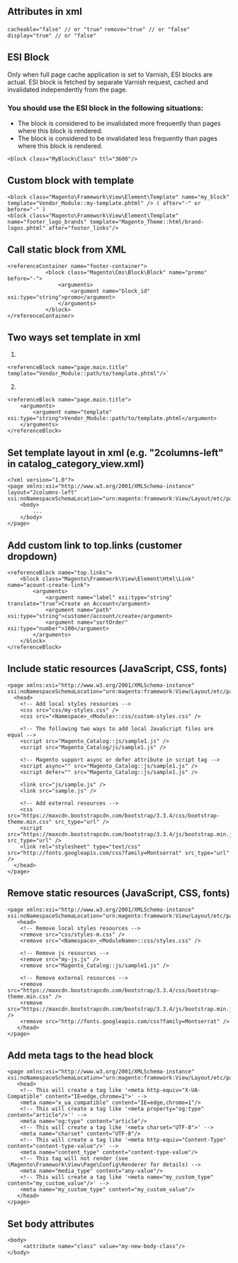 ## Attributes in xml
` cacheable="false" // or "true" `
` remove="true" // or "false" `
` display="true" // or "false" `

## ESI Block
Only when full page cache application is set to Varnish, ESI blocks are actual. ESI block is fetched by separate Varnish request, cached and invalidated independently from the page.

### You should use the ESI block in the following situations:
- The block is considered to be invalidated more frequently than pages where this block is rendered.
- The block is considered to be invalidated less frequently than pages where this block is rendered.

```
<block class="MyBlock\Class" ttl="3600"/>
```

## Custom block with template
```
<block class="Magento\Framework\View\Element\Template" name="my_block" template="Vendor_Module::my-template.phtml" /> ( after="-" or before="-" )
<block class="Magento\Framework\View\Element\Template" name="footer_logo_brands" template="Magento_Theme::html/brand-logos.phtml" after="footer_links"/> 
```

## Call static block from XML
```
<referenceContainer name="footer-container">
            <block class="Magento\Cms\Block\Block" name="promo" before="-">
                <arguments>
                    <argument name="block_id" xsi:type="string">promo</argument>
                </arguments>
            </block>
</referenceContainer>
```

## Two ways set template in xml
1)
```
<referenceBlock name="page.main.title" template="Vendor_Module::path/to/template.phtml"/>`
```
2)
```
<referenceBlock name="page.main.title">
	<arguments>
		<argument name="template" xsi:type="string">Vendor_Module::path/to/template.phtml</argument>
	</arguments>
</referenceBlock>
```

## Set template layout in xml (e.g. "2columns-left" in catalog_category_view.xml)
```
<?xml version="1.0"?>
<page xmlns:xsi="http://www.w3.org/2001/XMLSchema-instance" layout="2columns-left" xsi:noNamespaceSchemaLocation="urn:magento:framework:View/Layout/etc/page_configuration.xsd">
    <body>
        ...
    </body>
</page>
```

## Add custom link to top.links (customer dropdown)
```
<referenceBlock name="top.links">
    <block class="Magento\Framework\View\Element\Html\Link" name="acount-create-link">
        <arguments>
            <argument name="label" xsi:type="string" translate="true">Create an Account</argument>
            <argument name="path" xsi:type="string">customer/account/create</argument>
            <argument name="sortOrder" xsi:type="number">100</argument>
        </arguments>
    </block>
</referenceBlock>
```

## Include static resources (JavaScript, CSS, fonts)
```
<page xmlns:xsi="http://www.w3.org/2001/XMLSchema-instance" xsi:noNamespaceSchemaLocation="urn:magento:framework:View/Layout/etc/page_configuration.xsd">
  <head>
    <!-- Add local styles resources -->
    <css src="css/my-styles.css" />
    <css src="<Namespace>_<Module>::css/custom-styles.css" />

    <!-- The following two ways to add local JavaScript files are equal -->
    <script src="Magento_Catalog::js/sample1.js" />
    <script src="Magento_Catalog/js/sample1.js" />

    <!-- Magento support async or defer attribute in script tag -->
    <script async="" src="Magento_Catalog::js/sample1.js" />
    <script defer="" src="Magento_Catalog::js/sample1.js" />

    <link src="js/sample.js" />
    <link src="sample.js" />

    <!-- Add external resources -->
    <css src="https://maxcdn.bootstrapcdn.com/bootstrap/3.3.4/css/bootstrap-theme.min.css" src_type="url" />
    <script src="https://maxcdn.bootstrapcdn.com/bootstrap/3.3.4/js/bootstrap.min.js" src_type="url" />
    <link rel="stylesheet" type="text/css" src="http://fonts.googleapis.com/css?family=Montserrat" src_type="url" />
  </head>
</page>
```

## Remove static resources (JavaScript, CSS, fonts)
```
<page xmlns:xsi="http://www.w3.org/2001/XMLSchema-instance" xsi:noNamespaceSchemaLocation="urn:magento:framework:View/Layout/etc/page_configuration.xsd">
   <head>
    <!-- Remove local styles resources -->
    <remove src="css/styles-m.css" />
    <remove src="<Namespace>_<ModuleName>::css/styles.css" />

    <!-- Remove js resources -->
    <remove src="my-js.js" />
    <remove src="Magento_Catalog::js/sample1.js" />

    <!-- Remove external resources -->
    <remove src="https://maxcdn.bootstrapcdn.com/bootstrap/3.3.4/css/bootstrap-theme.min.css" />
    <remove src="https://maxcdn.bootstrapcdn.com/bootstrap/3.3.4/js/bootstrap.min.js" />
    <remove src="http://fonts.googleapis.com/css?family=Montserrat" />
   </head>
</page>
```

## Add meta tags to the head block
```
<page xmlns:xsi="http://www.w3.org/2001/XMLSchema-instance" xsi:noNamespaceSchemaLocation="urn:magento:framework:View/Layout/etc/page_configuration.xsd">
   <head>
    <!-- This will create a tag like '<meta http-equiv="X-UA-Compatible" content="IE=edge,chrome=1">' -->
    <meta name="x_ua_compatible" content="IE=edge,chrome=1"/>
    <!-- This will create a tag like '<meta property="og:type" content="article"/>'' -->
    <meta name="og:type" content="article"/>
    <!-- This will create a tag like '<meta charset="UTF-8">' -->
    <meta name="charset" content="UTF-8"/>
    <!-- This will create a tag like '<meta http-equiv="Content-Type" content="content-type-value"/>' -->
    <meta name="content_type" content="content-type-value"/>
    <!-- This tag will not render (see \Magento\Framework\View\Page\Config\Renderer for details) -->
    <meta name="media_type" content="any-value"/>
    <!-- This will create a tag like '<meta name="my_custom_type" content="my_custom_value"/>' -->
    <meta name="my_custom_type" content="my_custom_value"/>
   </head>
</page>
```

## Set body attributes
```
<body>
     <attribute name="class" value="my-new-body-class"/>
</body>
```
